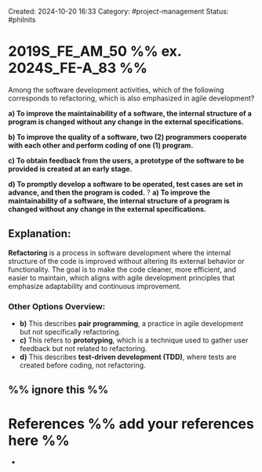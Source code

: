 Created: 2024-10-20 16:33
Category: #project-management 
Status: #philnits



# 2019S_FE_AM_50 %% ex. 2024S_FE-A_83 %%

Among the software development activities, which of the following corresponds to refactoring, which is also emphasized in agile development? 

**a) To improve the maintainability of a software, the internal structure of a program is changed without any change in the external specifications.** 

**b) To improve the quality of a software, two (2) programmers cooperate with each other and perform coding of one (1) program.** 

**c) To obtain feedback from the users, a prototype of the software to be provided is created at an early stage.** 

**d) To promptly develop a software to be operated, test cases are set in advance, and then the program is coded.**
?
**a) To improve the maintainability of a software, the internal structure of a program is changed without any change in the external specifications.** 
## **Explanation:**

**Refactoring** is a process in software development where the internal structure of the code is improved without altering its external behavior or functionality. The goal is to make the code cleaner, more efficient, and easier to maintain, which aligns with agile development principles that emphasize adaptability and continuous improvement.

### Other Options Overview:

- **b)** This describes **pair programming**, a practice in agile development but not specifically refactoring.
- **c)** This refers to **prototyping**, which is a technique used to gather user feedback but not related to refactoring.
- **d)** This describes **test-driven development (TDD)**, where tests are created before coding, not refactoring.

%% ignore this %%
---









# References %% add your references here %%
- 